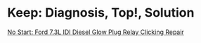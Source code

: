# Keep: Diagnosis, Top!, Solution
[No Start: Ford 7.3L IDI Diesel Glow Plug Relay Clicking Repair](https://youtu.be/9yc-Fd7G9Nw)
